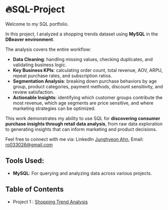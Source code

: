 # 🔥SQL-Project
Welcome to my SQL portfolio.  

In this project, I analyzed a shopping trends dataset using **MySQL** in the **DBeaver environment**.  

The analysis covers the entire workflow:
- **Data Cleaning**: handling missing values, checking duplicates, and validating business logic.  
- **Key Business KPIs**: calculating order count, total revenue, AOV, ARPU, repeat purchase rates, and subscription ratios.  
- **Segmentation Analysis**: breaking down purchase behaviors by age group, product categories, payment methods, discount sensitivity, and review satisfaction.  
- **Actionable Insights**: identifying which customer groups contribute the most revenue, which age segments are price sensitive, and where marketing strategies can be optimized.  

This work demonstrates my ability to use SQL for **discovering consumer purchase insights through retail data analysis**, from raw data exploration to generating insights that can inform marketing and product decisions.


Feel free to connect with me via: 
LinkedIn [Junghyeon Ahn](https://www.linkedin.com/in/junghyeon-ahn/), Email: ro033026@gmail.com


## Tools Used:
- **MySQL**: For querying and analyzing data across various projects.

## Table of Contents
- Project 1 : [Shopping Trend Analysis](https://github.com/JunghyeonAhn/SQL-Project-/blob/main/Shopping%20trend%20analysis/README.md)











